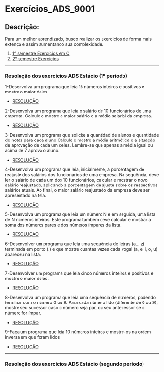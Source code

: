 # Exercícios_ADS_9001
## Descrição:
Para um melhor aprendizado, busco realizar os exercicios de forma mais extença e assim aumentando sua complexidade.

1. [1° semestre Exercícios em C](#resolução-dos-exercícios-ads-estácio-1º-período)
1. [2° semestre Exercícios](#resolução-dos-exercícios-ads-estácio-segundo-período)

---
### Resolução dos exercícios ADS Estácio (1º período)
1-Desenvolva um programa que leia 15 números inteiros e positivos e mostre o maior deles.
* [RESOLUÇÃO](1°_Semestre_linguagem_C/1_exercicio.c)

2-Desenvolva um programa que leia o salário de 10 funcionários de uma empresa. Calcule e mostre o maior salário e a média salarial da empresa.
* [RESOLUÇÃO](1°_Semestre_linguagem_C/2_exercicio.c)

3-Desenvolva um programa que solicite a quantidad de alunos e quantidade de notas para cada aluno Calcule e mostre a média aritmética e a situação de aprovação de cada um deles. 
Lembre-se que apenas a média igual ou acima de 7 aprova o aluno.
* [RESOLUÇÃO](1°_Semestre_linguagem_C/3_exercicio.c)

4-Desenvolva um programa que leia, inicialmente, a porcentagem de reajuste dos salários dos funcionários de uma empresa. 
Na sequência, deve ler o salário de cada um dos 10 funcionários, calcular e mostrar o novo salário reajustado, aplicando a porcentagem de ajuste sobre os respectivos salários atuais. 
Ao final, o maior salário reajustado da empresa deve ser apresentado na tela.
* [RESOLUÇÃO](1°_Semestre_linguagem_C/4_exercicio.c)

5-Desenvolva um programa que leia um número N e em seguida, uma lista de N números inteiros. 
Este programa também deve calcular e mostrar a soma dos números pares e dos números ímpares da lista.
* [RESOLUÇÃO](1°_Semestre_linguagem_C/5_exercicio.c)

6-Desenvolver um programa que leia uma sequência de letras (a... z) terminada em ponto (.) e que mostre quantas vezes cada vogal (a, e, i, o, u) apareceu na lista.
* [RESOLUÇÃO](1°_Semestre_linguagem_C/6_exercicio.c)

7-Desenvolver um programa que leia cinco números inteiros e positivos e mostre o maior deles.
* [RESOLUÇÃO](1°_Semestre_linguagem_C/7_exercicio.c)

8-Desenvolva um programa que leia uma sequência de números, podendo terminar com o número 0 ou 9. 
Para cada número lido (diferente de 0 ou 9), mostre seu sucessor caso o número seja par, ou seu antecessor se o número for ímpar.
* [RESOLUÇÃO](1°_Semestre_linguagem_C/8_exercicio.c)

9-Faça um programa que leia 10 números inteiros e mostre-os na ordem inversa em que foram lidos
* [RESOLUÇÃO](1°_Semestre_linguagem_C/9_exercicio.c)

---
### Resolução dos exercícios ADS Estácio (segundo período)
